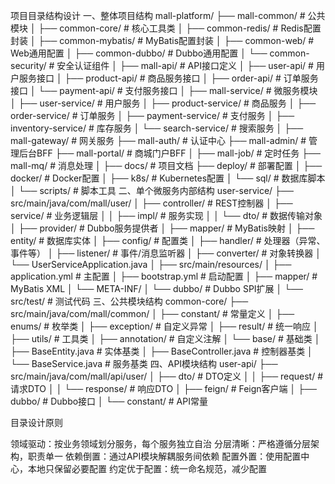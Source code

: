 项目目录结构设计
一、整体项目结构
mall-platform/
├── mall-common/                 # 公共模块
│   ├── common-core/             # 核心工具类
│   ├── common-redis/            # Redis配置封装
│   ├── common-mybatis/          # MyBatis配置封装
│   ├── common-web/              # Web通用配置
│   ├── common-dubbo/            # Dubbo通用配置
│   └── common-security/         # 安全认证组件
│
├── mall-api/                    # API接口定义
│   ├── user-api/                # 用户服务接口
│   ├── product-api/             # 商品服务接口
│   ├── order-api/               # 订单服务接口
│   └── payment-api/             # 支付服务接口
│
├── mall-service/                # 微服务模块
│   ├── user-service/            # 用户服务
│   ├── product-service/         # 商品服务
│   ├── order-service/           # 订单服务
│   ├── payment-service/         # 支付服务
│   ├── inventory-service/       # 库存服务
│   └── search-service/          # 搜索服务
│
├── mall-gateway/                # 网关服务
├── mall-auth/                   # 认证中心
├── mall-admin/                  # 管理后台BFF
├── mall-portal/                 # 商城门户BFF
│
├── mall-job/                    # 定时任务
├── mall-mq/                     # 消息处理
│
├── docs/                        # 项目文档
├── deploy/                      # 部署配置
│   ├── docker/                  # Docker配置
│   ├── k8s/                     # Kubernetes配置
│   └── sql/                     # 数据库脚本
│
└── scripts/                     # 脚本工具
二、单个微服务内部结构
user-service/
├── src/main/java/com/mall/user/
│   ├── controller/              # REST控制器
│   ├── service/                 # 业务逻辑层
│   │   ├── impl/               # 服务实现
│   │   └── dto/                # 数据传输对象
│   ├── provider/               # Dubbo服务提供者
│   ├── mapper/                 # MyBatis映射
│   ├── entity/                 # 数据库实体
│   ├── config/                 # 配置类
│   ├── handler/                # 处理器（异常、事件等）
│   ├── listener/               # 事件/消息监听器
│   ├── converter/              # 对象转换器
│   └── UserServiceApplication.java
│
├── src/main/resources/
│   ├── application.yml         # 主配置
│   ├── bootstrap.yml           # 启动配置
│   ├── mapper/                 # MyBatis XML
│   └── META-INF/
│       └── dubbo/              # Dubbo SPI扩展
│
└── src/test/                   # 测试代码
三、公共模块结构
common-core/
├── src/main/java/com/mall/common/
│   ├── constant/               # 常量定义
│   ├── enums/                  # 枚举类
│   ├── exception/              # 自定义异常
│   ├── result/                 # 统一响应
│   ├── utils/                  # 工具类
│   ├── annotation/             # 自定义注解
│   └── base/                   # 基础类
│       ├── BaseEntity.java     # 实体基类
│       ├── BaseController.java # 控制器基类
│       └── BaseService.java    # 服务基类
四、API模块结构
user-api/
├── src/main/java/com/mall/api/user/
│   ├── dto/                    # DTO定义
│   │   ├── request/           # 请求DTO
│   │   └── response/          # 响应DTO
│   ├── feign/                 # Feign客户端
│   ├── dubbo/                 # Dubbo接口
│   └── constant/              # API常量

目录设计原则

领域驱动：按业务领域划分服务，每个服务独立自治
分层清晰：严格遵循分层架构，职责单一
依赖倒置：通过API模块解耦服务间依赖
配置外置：使用配置中心，本地只保留必要配置
约定优于配置：统一命名规范，减少配置